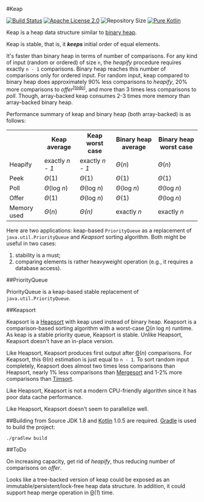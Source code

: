 #Keap

[![Build Status](https://travis-ci.org/penemue/keap.png?branch=master)](https://travis-ci.org/penemue/keap)
[![Apache License 2.0](https://img.shields.io/hexpm/l/plug.svg)](http://www.apache.org/licenses/LICENSE-2.0.html)
![Repository Size](https://reposs.herokuapp.com/?path=penemue/keap)
[![Pure Kotlin](https://img.shields.io/badge/100%25-kotlin-orange.svg)](https://kotlinlang.org)

Keap is a heap data structure similar to [binary heap](https://en.wikipedia.org/wiki/Binary_heap).

Keap is stable, that is, it ***keeps*** initial order of equal elements.

It's faster than binary heap in terms of number of comparisons. For any kind of input (random or ordered) of size `n`,
the *heapify* procedure requires exactly `n - 1` comparisons. Binary heap reaches this number of comparisons
only for ordered input. For random input, keap compared to binary heap does approximately 90% less comparisons
to *heapify*, 20% more comparisons to *offer*<sup><a href="#todo">[todo]</a></sup>, and more than 3 times less
comparisons to *poll*. Though, array-backed keap consumes 2-3 times more memory than array-backed binary heap.

Performance summary of keap and binary heap (both array-backed) is as follows: 
<table>
<tr>
<th></th>
<th>Keap average</th>
<th>Keap worst case</th>
<th>Binary heap average</th>
<th>Binary heap worst case</th>
</tr>
<tr>
<td>Heapify</td>
<td>exactly <i>n - 1</i></td>
<td>exactly <i>n - 1</i></td>
<td><i>Θ</i>(<i>n</i>)</td>
<td><i>Θ</i>(<i>n</i>)</td>
</tr>
<tr>
<td>Peek</td>
<td><i>Θ</i>(1)</td>
<td><i>Θ</i>(1)</td>
<td><i>Θ</i>(1)</td>
<td><i>Θ</i>(1)</td>
</tr>
<tr>
<td>Poll</td>
<td><i>Θ</i>(log <i>n</i>)</td>
<td><i>Θ</i>(log <i>n</i>)</td>
<td><i>Θ</i>(log <i>n</i>)</td>
<td><i>Θ</i>(log <i>n</i>)</td>
</tr>
<tr>
<td>Offer</td>
<td><i>Θ</i>(1)</td>
<td><i>Θ</i>(log <i>n</i>)</td>
<td><i>Θ</i>(1)</td>
<td><i>Θ</i>(log <i>n</i>)</td>
</tr>
<tr>
<td>Memory used</td>
<td><i>Θ</i>(<i>n</i>)</td>
<td><i>Θ(<i>n</i>)</td>
<td>exactly <i>n</i></td>
<td>exactly <i>n</i></td>
</tr>
</table>

Here are two applications: keap-based `PriorityQueue` as a replacement of `java.util.PriorityQueue` and *Keapsort*
sorting algorithm. Both might be useful in two cases:

1. stability is a must;
1. comparing elements is rather heavyweight operation (e.g., it requires a database access).

##PriorityQueue

PriorityQueue is a keap-based stable replacement of `java.util.PriorityQueue`. 

##Keapsort

Keapsort is a [Heapsort](https://en.wikipedia.org/wiki/Heapsort) with keap used instead of binary heap. Keapsort is a
comparison-based sorting algorithm with a worst-case [O](https://en.wikipedia.org/wiki/Big_O_notation)(*n* log *n*)
runtime. As keap is a stable priority queue, Keapsort is stable. Unlike Heapsort, Keapsort doesn't have an in-place
version.

Like Heapsort, Keapsort produces first output after [Θ](https://en.wikipedia.org/wiki/Big_O_notation)(*n*) comparisons.
For Keapsort, this Θ(n) estimation is just equal to `n - 1`. To sort random input completely, Keapsort does almost
two times less comparisons than Heapsort, nearly 1% less comparisons than
[Mergesort](https://en.wikipedia.org/wiki/Merge_sort) and 1-2% more comparisons than
[Timsort](https://en.wikipedia.org/wiki/Timsort).

Like Heapsort, Keapsort is not a modern CPU-friendly algorithm since it has poor data cache performance.
    
Like Heapsort, Keapsort doesn't seem to parallelize well.

##Building from Source
JDK 1.8 and [Kotlin](http://kotlinlang.org) 1.0.5 are required. [Gradle](http://www.gradle.org)
is used to build the project:

    ./gradlew build

##ToDo

<span id="todo">On increasing capacity, get rid of *heapify*, thus reducing number of comparisons on *offer*.</span> 

Looks like a tree-backed version of keap could be exposed as an immutable/persistent/lock-free heap data structure.
In addition, it could support heap merge operation in
[Θ](https://en.wikipedia.org/wiki/Big_O_notation)(*1*) time.